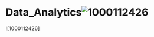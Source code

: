 # Data_Analytics![1000112426](https://github.com/Shaheumam7/Data_Analytics/assets/175040651/92bea2ba-130a-44b1-ad00-52022f149559)
![1000112426]
